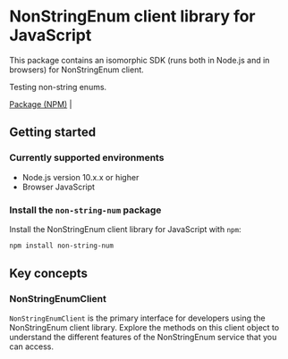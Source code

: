 # NonStringEnum client library for JavaScript

This package contains an isomorphic SDK (runs both in Node.js and in browsers) for NonStringEnum client.

Testing non-string enums.

[Package (NPM)](https://www.npmjs.com/package/non-string-num) |

## Getting started

### Currently supported environments

- Node.js version 10.x.x or higher
- Browser JavaScript


### Install the `non-string-num` package

Install the NonStringEnum client library for JavaScript with `npm`:

```bash
npm install non-string-num
```


## Key concepts

### NonStringEnumClient

`NonStringEnumClient` is the primary interface for developers using the NonStringEnum client library. Explore the methods on this client object to understand the different features of the NonStringEnum service that you can access.

